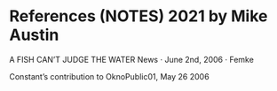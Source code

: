 # References (NOTES) 2021 by Mike Austin

> 
A FISH CAN’T JUDGE THE WATER
News · June 2nd, 2006 · Femke

Constant’s contribution to OknoPublic01, May 26 2006
